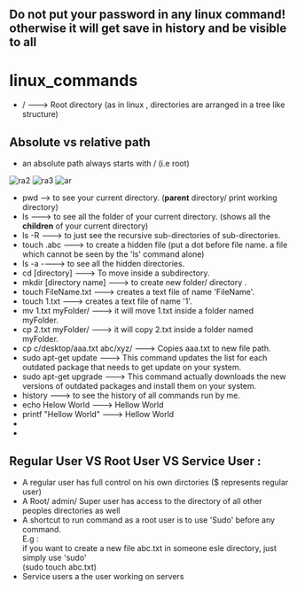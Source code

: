 
## Do not put your password in any linux command! otherwise it will get save in history and be visible to all




# linux_commands
- / ---> Root directory (as in linux , directories are arranged in a tree like structure)

## Absolute vs relative path

- an absolute path always starts with / (i.e root)

![ra2](https://user-images.githubusercontent.com/33677647/210182492-0e7a9b9d-dc2d-4839-9e24-0e0367979bfd.jpg)
![ra3](https://user-images.githubusercontent.com/33677647/210182493-ac61ba0b-690a-4c8b-abf3-a8844fedd5b5.png)
![ar](https://user-images.githubusercontent.com/33677647/210182583-f286d201-6d45-4a88-9e02-deb6d799a0b6.png)

- pwd --> to see your current directory. (**parent** directory/ print working directory)
- ls ---> to see all the folder of your current directory. (shows all the **children** of your current directory)
- ls -R ---> to just see the recursive sub-directories of sub-directories.
- touch .abc ---> to create a hidden file (put a dot before file name. a file which cannot be seen by the 'ls' command alone)
- ls -a ----> to see all the hidden directories.
- cd [directory] ---> To move inside a subdirectory.
- mkdir [directory name] ---> to create new folder/ directory .
- touch FileName.txt ---> creates a text file of name 'FileName'.
- touch 1.txt ---> creates a text file of name '1'.
- mv 1.txt myFolder/ ---> it will move 1.txt inside a folder named myFolder.
- cp 2.txt myFolder/ ---> it will copy 2.txt inside a folder named myFolder.
- cp c/desktop/aaa.txt abc/xyz/ ---> Copies aaa.txt to new file path.
- sudo apt-get update ---> This command updates the list for each outdated package that needs to get update on your system.
- sudo apt-get upgrade ---> This command actually downloads the new versions of outdated packages and install them on your system.
- history ---> to see the history of all commands run by me.
- echo Helow World ---> Hellow World
- printf "Hellow World" ---> Hellow World
- 
- 

## Regular User VS Root User VS Service User :

- A regular user has full control on his own dirctories ($ represents regular user)
- A Root/ admin/ Super user has access to the directory of all other peoples directories as well
- A shortcut to run command as a root user is to use 'Sudo' before any command.<br/>
E.g :<br/>
if you want to create a new file abc.txt in someone esle directory, just simply use 'sudo' <br/>
(sudo touch abc.txt)<br/>
- Service users a the user working on servers<br/>




